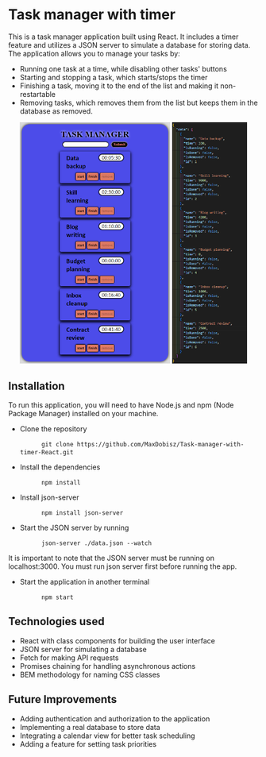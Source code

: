 # Task manager with timer

This is a task manager application built using React. It includes a timer feature and utilizes a JSON server to simulate a database for storing data. The application allows you to manage your tasks by:

- Running one task at a time, while disabling other tasks' buttons
- Starting and stopping a task, which starts/stops the timer
- Finishing a task, moving it to the end of the list and making it non-restartable
- Removing tasks, which removes them from the list but keeps them in the database as removed.

<div align="center">
  <img src="./screenshots/app.png" style="width: 60%">
  <img src="./screenshots/db.png" style="width: 30%">
</div>


## Installation

To run this application, you will need to have Node.js and npm (Node Package Manager) installed on your machine.

- Clone the repository

            git clone https://github.com/MaxDobisz/Task-manager-with-timer-React.git

- Install the dependencies

            npm install

- Install json-server

            npm install json-server

- Start the JSON server by running

            json-server ./data.json --watch

It is important to note that the JSON server must be running on localhost:3000.
You must run json server first before running the app.

- Start the application in another terminal

            npm start


## Technologies used
- React with class components for building the user interface
- JSON server for simulating a database
- Fetch for making API requests
- Promises chaining for handling asynchronous actions
- BEM methodology for naming CSS classes


## Future Improvements
- Adding authentication and authorization to the application
- Implementing a real database to store data
- Integrating a calendar view for better task scheduling
- Adding a feature for setting task priorities

